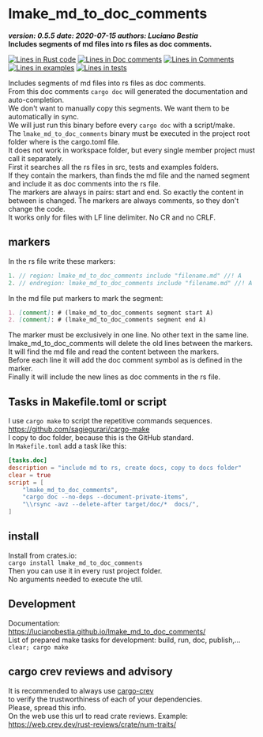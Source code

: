 [comment]: # (lmake_md_to_doc_comments segment start A)

# lmake_md_to_doc_comments  

[comment]: # (lmake_readme cargo.toml data start)
***version: 0.5.5  date: 2020-07-15 authors: Luciano Bestia***  
**Includes segments of md files into rs files as doc comments.**

[comment]: # (lmake_readme cargo.toml data end)

[comment]: # (lmake_lines_of_code start)
[![Lines in Rust code](https://img.shields.io/badge/Lines_in_Rust-188-green.svg)](https://github.com/LucianoBestia/lmake_md_to_doc_comments/)
[![Lines in Doc comments](https://img.shields.io/badge/Lines_in_Doc_comments-143-blue.svg)](https://github.com/LucianoBestia/lmake_md_to_doc_comments/)
[![Lines in Comments](https://img.shields.io/badge/Lines_in_comments-22-purple.svg)](https://github.com/LucianoBestia/lmake_md_to_doc_comments/)
[![Lines in examples](https://img.shields.io/badge/Lines_in_examples-0-yellow.svg)](https://github.com/LucianoBestia/lmake_md_to_doc_comments/)
[![Lines in tests](https://img.shields.io/badge/Lines_in_tests-0-orange.svg)](https://github.com/LucianoBestia/lmake_md_to_doc_comments/)

[comment]: # (lmake_lines_of_code end)

Includes segments of md files into rs files as doc comments.  
From this doc comments `cargo doc` will generated the documentation and auto-completion.  
We don't want to manually copy this segments. We want them to be automatically in sync.  
We will just run this binary before every `cargo doc` with a script/make.  
The `lmake_md_to_doc_comments` binary must be executed in the project root folder where is the cargo.toml file.  
It does not work in workspace folder, but every single member project must call it separately.  
First it searches all the rs files in src, tests and examples folders.  
If they contain the markers, than finds the md file and the named segment and include it as doc comments into the rs file.  
The markers are always in pairs: start and end. So exactly the content in between is changed.
The markers are always comments, so they don't change the code.  
It works only for files with LF line delimiter. No CR and no CRLF.  

## markers

In the rs file write these markers:  

```rust
1. // region: lmake_md_to_doc_comments include "filename.md" //! A  
2. // endregion: lmake_md_to_doc_comments include "filename.md" //! A  
```

In the md file put markers to mark the segment:  

```markdown
1. [comment]: # (lmake_md_to_doc_comments segment start A)  
2. [comment]: # (lmake_md_to_doc_comments segment end A)  
```

The marker must be exclusively in one line. No other text in the same line.  
lmake_md_to_doc_comments will delete the old lines between the markers.  
It will find the md file and read the content between the markers.  
Before each line it will add the doc comment symbol as is defined in the marker.  
Finally it will include the new lines as doc comments in the rs file.  

## Tasks in Makefile.toml or script

I use `cargo make` to script the repetitive commands sequences.  
<https://github.com/sagiegurari/cargo-make>  
I copy to doc folder, because this is the GitHub standard.  
In `Makefile.toml` add a task like this:  

```toml
[tasks.doc]
description = "include md to rs, create docs, copy to docs folder"
clear = true
script = [
    "lmake_md_to_doc_comments",
    "cargo doc --no-deps --document-private-items",
    "\\rsync -avz --delete-after target/doc/*  docs/",
]
```

[comment]: # (lmake_md_to_doc_comments segment end A)

[comment]: # (lmake_md_to_doc_comments segment start B)

## install

Install from crates.io:  
`cargo install lmake_md_to_doc_comments`  
Then you can use it in every rust project folder.  
No arguments needed to execute the util.  

[comment]: # (lmake_md_to_doc_comments segment end B)

## Development

Documentation:  
<https://lucianobestia.github.io/lmake_md_to_doc_comments/>  
List of prepared make tasks for development: build, run, doc, publish,...  
`clear; cargo make`  

## cargo crev reviews and advisory

It is recommended to always use [cargo-crev](https://github.com/crev-dev/cargo-crev)  
to verify the trustworthiness of each of your dependencies.  
Please, spread this info.  
On the web use this url to read crate reviews. Example:  
<https://web.crev.dev/rust-reviews/crate/num-traits/>  
